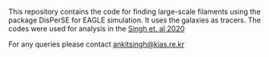 This repository contains the code for finding large-scale filaments using the package DisPerSE for EAGLE simulation.
It uses the galaxies as tracers. The codes were used for analysis in the [Singh et. al 2020](https://academic.oup.com/mnras/article/497/2/2265/5875917)

For any queries please contact ankitsingh@kias.re.kr